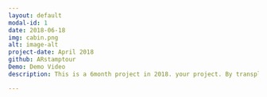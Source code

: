 ```yaml
---
layout: default
modal-id: 1
date: 2018-06-18
img: cabin.png
alt: image-alt
project-date: April 2018
github: ARstamptour
Demo: Demo Video
description: This is a 6month project in 2018. your project. By transplanting ARS on a stamp tour, it's a simple tour application that adds to the fun of taking pictures. You can hope for the recognition and reward of the tour by seeing various cultural assets and taking a stamp with a memorial photograph in front of it. <a href="https://youtu.be/--bCJltUBUQ">Demo</a>.<br><img src="/img/portfolio/ARstamp/layout.PNG" alt="alt text" width="800" height="600"/><br>Layout<br> <img src="/img/portfolio/ARstamp/signin.PNG" alt="alt text" width="800" height="600"/><br>Signin<br> <img src="/img/portfolio/ARstamp/signup.PNG" alt="alt text" width="800" height="600"/><br> Signup<br><img src="/img/portfolio/ARstamp/AR_map.Jpg" alt="alt text" width="800" height="600"/><br>Map<br> <img src="/img/portfolio/ARstamp/AR_community.JPG" alt="alt text" width="800" height="600"/><br>Community<br> <img src="/img/portfolio/ARstamp/AR_ar.JPG" alt="alt text" width="800" height="600"/><br> ARstamp

---
```

